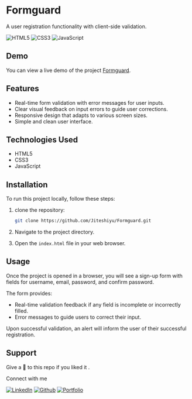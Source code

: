 # Formguard

A user registration functionality with client-side validation.

![HTML5](https://img.shields.io/badge/html5-%23E34F26.svg?style=for-the-badge&logo=html5&logoColor=white)
![CSS3](https://img.shields.io/badge/css3-%231572B6.svg?style=for-the-badge&logo=css3&logoColor=white)
![JavaScript](https://img.shields.io/badge/JavaScript-F7DF1E?style=for-the-badge&logo=javascript&logoColor=black)

## Demo

You can view a live demo of the project [Formguard](https://formguard.netlify.app/).

## Features

- Real-time form validation with error messages for user inputs.
- Clear visual feedback on input errors to guide user corrections.
- Responsive design that adapts to various screen sizes.
- Simple and clean user interface.

## Technologies Used

- HTML5
- CSS3
- JavaScript

## Installation

To run this project locally, follow these steps:

1. clone the repository:
   ``` bash
   git clone https://github.com/Jiteshiyu/Formguard.git
   ```
   
2. Navigate to the project directory.
  
3. Open the `index.html` file in your web browser.

## Usage

Once the project is opened in a browser, you will see a sign-up form with fields for username, email, password, and confirm password.

The form provides:

- Real-time validation feedback if any field is incomplete or incorrectly filled.
- Error messages to guide users to correct their input.

Upon successful validation, an alert will inform the user of their successful registration.

## Support
Give a 🌟 to this repo if you liked it .

Connect with me

[![LinkedIn](https://img.shields.io/static/v1.svg?label=connect&message=@JiteshKumar&color=success&logo=linkedin&style=for-the-badge&logoColor=white&colorA=blue)](https://www.linkedin.com/in/jiteshkumar9)
[![Github](https://img.shields.io/static/v1.svg?label=follow&message=@Jiteshiyu&color=white&logo=github&style=for-the-badge&logoColor=white&colorA=black)](https://www.github.com/Jiteshiyu)
[![Portfolio](https://img.shields.io/static/v1?label=Visit&message=Jiteshiyu%20Portfolio&color=grey&logo=app&style=for-the-badge&logoColor=white&colorA=orange)](https://Jiteshiyu.netlify.app)


